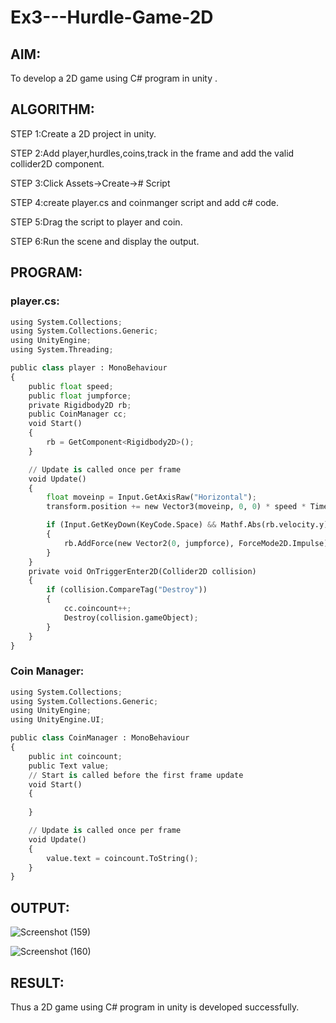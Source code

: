 # Ex3---Hurdle-Game-2D

## AIM:

To develop a 2D game using C# program in unity .

## ALGORITHM:

STEP 1:Create a 2D project in unity.

STEP 2:Add player,hurdles,coins,track in the frame and add the valid collider2D component.

STEP 3:Click Assets->Create-># Script

STEP 4:create player.cs and coinmanger script and add c# code.

STEP 5:Drag the script to player and coin.

STEP 6:Run the scene and display the output.

## PROGRAM:

### player.cs:
```python
using System.Collections;
using System.Collections.Generic;
using UnityEngine;
using System.Threading;

public class player : MonoBehaviour
{
    public float speed;
    public float jumpforce;
    private Rigidbody2D rb;
    public CoinManager cc;
    void Start()
    {
        rb = GetComponent<Rigidbody2D>();
    }

    // Update is called once per frame
    void Update()
    {
        float moveinp = Input.GetAxisRaw("Horizontal");
        transform.position += new Vector3(moveinp, 0, 0) * speed * Time.deltaTime;

        if (Input.GetKeyDown(KeyCode.Space) && Mathf.Abs(rb.velocity.y) < 0.001f)
        {
            rb.AddForce(new Vector2(0, jumpforce), ForceMode2D.Impulse);
        }
    }
    private void OnTriggerEnter2D(Collider2D collision)
    {
        if (collision.CompareTag("Destroy"))
        {
            cc.coincount++;
            Destroy(collision.gameObject);
        }
    }
}
```

### Coin Manager:
```python
using System.Collections;
using System.Collections.Generic;
using UnityEngine;
using UnityEngine.UI;

public class CoinManager : MonoBehaviour
{
    public int coincount;
    public Text value;
    // Start is called before the first frame update
    void Start()
    {
        
    }

    // Update is called once per frame
    void Update()
    {
        value.text = coincount.ToString(); 
    }
}
```
## OUTPUT:

![Screenshot (159)](https://github.com/chandrumathiyazhagan/Ex3---Hurdle-Game-2D/assets/119393023/d59377fa-a064-45ae-b33f-77805c3913ec)

![Screenshot (160)](https://github.com/chandrumathiyazhagan/Ex3---Hurdle-Game-2D/assets/119393023/1a826de4-176e-4bd3-85a9-db45934d2d43)

## RESULT:

Thus a 2D game using C# program in unity is developed successfully.
